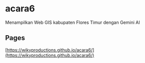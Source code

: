 # acara6
Menampilkan Web GIS kabupaten Flores Timur dengan Gemini AI

## Pages
[https://wikyproductions.github.io/acara6/](https://wikyproductions.github.io/acara6/)